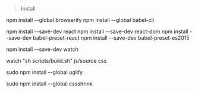 > Install

npm install --global browserify
npm install --global babel-cli


npm install --save-dev react
npm install --save-dev react-dom
npm install --save-dev babel-preset-react
npm install --save-dev babel-preset-es2015

npm install --save-dev watch


watch "sh scripts/build.sh" js/source css

sudo npm install --global uglify

sudo npm install --global cssshrink



